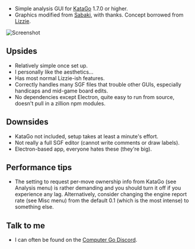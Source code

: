 * Simple analysis GUI for [KataGo](https://github.com/lightvector/KataGo) 1.7.0 or higher.
* Graphics modified from [Sabaki](https://github.com/SabakiHQ/Sabaki), with thanks. Concept borrowed from [Lizzie](https://github.com/featurecat/lizzie).

![Screenshot](https://user-images.githubusercontent.com/16438795/156058144-1bad6a82-3850-44fb-821f-34e56a1a1f21.png)

## Upsides

* Relatively simple once set up.
* I personally like the aesthetics...
* Has most normal Lizzie-ish features.
* Correctly handles many SGF files that trouble other GUIs, especially handicaps and mid-game board edits.
* No dependencies except Electron, quite easy to run from source, doesn't pull in a zillion npm modules.

## Downsides

* KataGo not included, setup takes at least a minute's effort.
* Not really a full SGF editor (cannot write comments or draw labels).
* Electron-based app, everyone hates these (they're big).

## Performance tips

* The setting to request per-move ownership info from KataGo (see Analysis menu) is rather demanding and you should turn it off if you experience any lag. Alternatively, consider changing the engine report rate (see Misc menu) from the default 0.1 (which is the most intense) to something else.

## Talk to me

* I can often be found on the [Computer Go Discord](https://discord.com/invite/5vacH5F).
